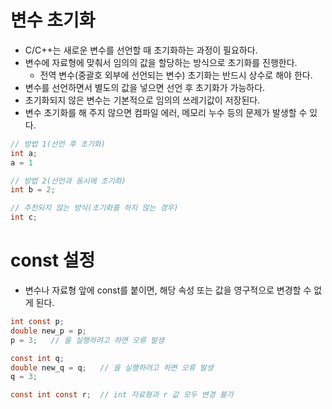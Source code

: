 # 변수 초기화

- C/C++는 새로운 변수를 선언할 때 초기화하는 과정이 필요하다.
- 변수에 자료형에 맞춰서 임의의 값을 할당하는 방식으로 초기화를 진행한다.
    - 전역 변수(중괄호 외부에 선언되는 변수) 초기화는 반드시 상수로 해야 한다.
- 변수를 선언하면서 별도의 값을 넣으면 선언 후 초기화가 가능하다.
- 초기화되지 않은 변수는 기본적으로 임의의 쓰레기값이 저장된다.
- 변수 초기화를 해 주지 않으면 컴파일 에러, 메모리 누수 등의 문제가 발생할 수 있다.

```c
// 방법 1(선언 후 초기화)
int a;
a = 1

// 방법 2(선언과 동시에 초기화)
int b = 2;

// 추천되지 않는 방식(초기화를 하지 않는 경우)
int c;
```


# const 설정

- 변수나 자료형 앞에 const를 붙이면, 해당 속성 또는 값을 영구적으로 변경할 수 없게 된다.

```c
int const p;
double new_p = p;
p = 3;   // 을 실행하려고 하면 오류 발생

const int q;
double new_q = q;   // 을 실행하려고 하면 오류 발생
q = 3;

const int const r;  // int 자료형과 r 값 모두 변경 불가
```